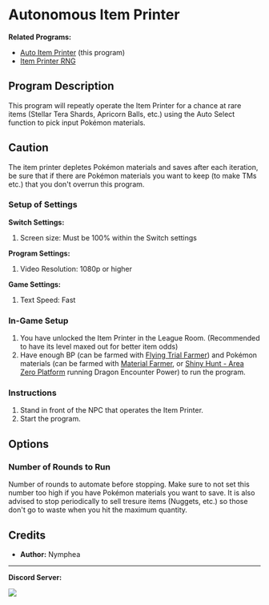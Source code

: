 # Autonomous Item Printer

**Related Programs:**
- [Auto Item Printer](https://github.com/PokemonAutomation/ComputerControl/blob/master/Wiki/Programs/PokemonSV/AutoItemPrinter.md) (this program)
- [Item Printer RNG](https://github.com/PokemonAutomation/ComputerControl/blob/master/Wiki/Programs/PokemonSV/ItemPrinterRNG.md)

## Program Description

This program will repeatly operate the Item Printer for a chance at rare items (Stellar Tera Shards, Apricorn Balls, etc.) using the Auto Select function to pick input Pokémon materials.

## Caution

The item printer depletes Pokémon materials and saves after each iteration, be sure that if there are Pokémon materials you want to keep (to make TMs etc.) that you don't overrun this program.

### Setup of Settings

**Switch Settings:**
1. Screen size: Must be 100% within the Switch settings

**Program Settings:**
1. Video Resolution: 1080p or higher

**Game Settings:**
1. Text Speed: Fast

### In-Game Setup

1. You have unlocked the Item Printer in the League Room. (Recommended to have its level maxed out for better item odds)
2. Have enough BP (can be farmed with [Flying Trial Farmer](PokemonSV/FlyingTrialFarmer.md)) and Pokémon materials (can be farmed with [Material Farmer](MaterialFarmer.md), or [Shiny Hunt - Area Zero Platform](PokemonSV/ShinyHunt-AreaZeroPlatform.md) running Dragon Encounter Power) to run the program.

### Instructions

1. Stand in front of the NPC that operates the Item Printer.
2. Start the program.

## Options

### Number of Rounds to Run

Number of rounds to automate before stopping. Make sure to not set this number too high if you have Pokémon materials you want to save. It is also advised to stop periodically to sell tresure items (Nuggets, etc.) so those don't go to waste when you hit the maximum quantity.

## Credits

- **Author:** Nymphea

<hr>

**Discord Server:** 

[<img src="https://canary.discordapp.com/api/guilds/695809740428673034/widget.png?style=banner2">](https://discord.gg/cQ4gWxN)


